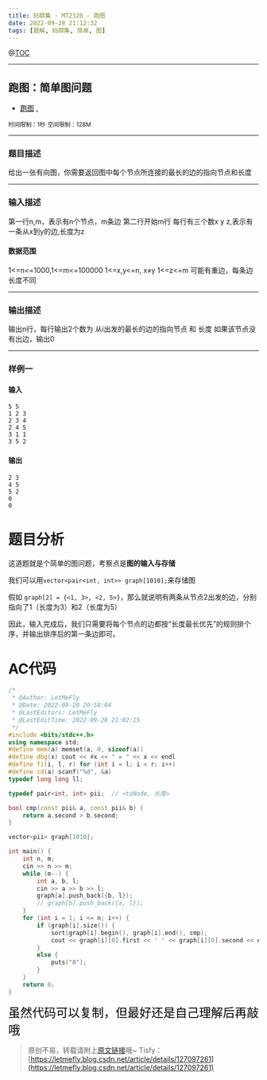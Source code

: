```yaml
---
title: 码蹄集 - MT2320 - 跑图
date: 2022-09-28 21:12:32
tags: [题解, 码蹄集, 简单, 图]
---
```


@[TOC](传送门)


---


## 跑图：简单图问题

+ <a href="https://matiji.net/exam/brushquestion/320/3181/1DC60EA6DF83A333301CFFE1407FBA59"> 跑图</a> <a href="https://matiji.net/exam/dohomework/1956/1">.</a>

<small>时间限制：1秒</small>
<small>空间限制：128M</small>



---



### 题目描述

给出一张有向图，你需要返回图中每个节点所连接的最长的边的指向节点和长度

---

### 输入描述

第一行n,m，表示有n个节点，m条边
第二行开始m行
每行有三个数x y z,表示有一条从x到y的边,长度为z

#### 数据范围

1<=n<=1000,1<=m<=100000
1<=x,y<=n, x≠y
1<=z<=m
可能有重边，每条边长度不同



---


### 输出描述



输出n行，每行输出2个数为
从i出发的最长的边的指向节点 和 长度
如果该节点没有出边，输出0



---


### 样例一

#### 输入

```
5 5
1 2 3
2 3 4
2 4 5
3 1 1
3 5 2
```

#### 输出

```
2 3
4 5
5 2
0
0
```




# 题目分析

这道题就是个简单的图问题，考察点是**图的输入与存储**

我们可以用```vector<pair<int, int>> graph[1010];```来存储图

假如 ```graph[2] = {<1, 3>, <2, 5>}```，那么就说明有两条从节点2出发的边，分别指向了1（长度为3）和2（长度为5）

因此，输入完成后，我们只需要将每个节点的边都按“长度最长优先”的规则排个序，并输出排序后的第一条边即可。

# AC代码

```cpp
/*
 * @Author: LetMeFly
 * @Date: 2022-09-28 20:58:04
 * @LastEditors: LetMeFly
 * @LastEditTime: 2022-09-28 21:02:15
 */
#include <bits/stdc++.h>
using namespace std;
#define mem(a) memset(a, 0, sizeof(a))
#define dbg(x) cout << #x << " = " << x << endl
#define fi(i, l, r) for (int i = l; i < r; i++)
#define cd(a) scanf("%d", &a)
typedef long long ll;

typedef pair<int, int> pii;  // <toNode, 长度>

bool cmp(const pii& a, const pii& b) {
    return a.second > b.second;
}

vector<pii> graph[1010];

int main() {
    int n, m;
    cin >> n >> m;
    while (m--) {
        int a, b, l;
        cin >> a >> b >> l;
        graph[a].push_back({b, l});
        // graph[b].push_back({a, l});
    }
    for (int i = 1; i <= n; i++) {
        if (graph[i].size()) {
            sort(graph[i].begin(), graph[i].end(), cmp);
            cout << graph[i][0].first << ' ' << graph[i][0].second << endl;
        }
        else {
            puts("0");
        }
    }
    return 0;
}
```

<font color="black" face="楷体" size="5px">虽然代码可以复制，但最好还是自己理解后再敲哦</font>

<!-- <font color="black" face="楷体" size="5px">每周提前更新菁英班周赛题解，点关注，不迷路</font> -->

>原创不易，转载请附上[原文链接](https://blog.letmefly.xyz/2022/09/28/MaTiJi%20-%20MT2320%20-%20%E8%B7%91%E5%9B%BE/)哦~
>Tisfy：[https://letmefly.blog.csdn.net/article/details/127097261](https://letmefly.blog.csdn.net/article/details/127097261)